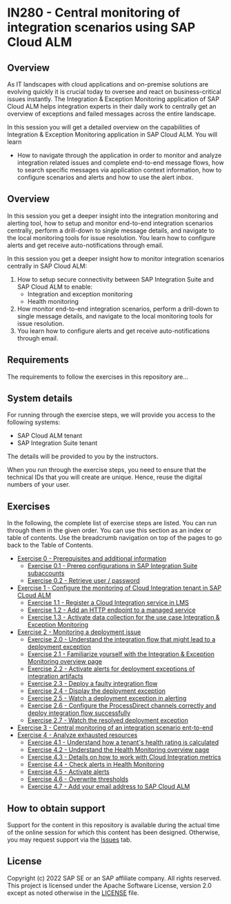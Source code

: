 # IN280 - Central monitoring of integration scenarios using SAP Cloud ALM

## Overview

As IT landscapes with cloud applications and on-premise solutions are evolving quickly it is crucial today to oversee and react on business-critical issues instantly. The Integration & Exception Monitoring application of SAP Cloud ALM helps integration experts in their daily work to centrally get an overview of exceptions and failed messages across the entire landscape. 

In this session you will get a detailed overview on the capabilities of Integration & Exception Monitoring application in SAP Cloud ALM. You will learn 
- How to navigate through the application in order to monitor and analyze integration related issues and complete end-to-end message flows, how to search specific messages via application context information, how to configure scenarios and alerts and how to use the alert inbox.

## Overview

In this session you get a deeper insight into the integration monitoring and alerting tool, how to setup and monitor end-to-end integration scenarios centrally, perform a drill-down to single message details, and navigate to the local monitoring tools for issue resolution. You learn how to configure alerts and get receive auto-notifications through email.

In this session you get a deeper insight how to monitor integration scenarios centrally in SAP Cloud ALM:

1.	How to setup secure connectivity between SAP Integration Suite and SAP Cloud ALM to enable:
    -	Integration and exception monitoring
    -	Health monitoring
2.	How monitor end-to-end integration scenarios, perform a drill-down to single message details, and navigate to the local monitoring tools for issue resolution. 
3.	You learn how to configure alerts and get receive auto-notifications through email.

## Requirements

The requirements to follow the exercises in this repository are...

## System details

For running through the exercise steps, we will provide you access to the following systems:

- SAP Cloud ALM tenant
- SAP Integration Suite tenant

The details will be provided to you by the instructors.

When you run through the exercise steps, you need to ensure that the technical IDs that you will create are unique. Hence, reuse the digital numbers of your user.

## Exercises

In the following, the complete list of exercise steps are listed. You can run through them in the given order. You can use this section as an index or table of contents. Use the breadcrumb navigation on top of the pages to go back to the Table of Contents.

- [Exercise 0 - Prerequisites and additional information](/exercises/ex0/)
    - [Exercise 0.1 - Prereq configurations in SAP Integration Suite subaccounts](/exercises/ex0/ex01/)
    - [Exercise 0.2 - Retrieve user / password](/exercises/ex0/ex02/)
- [Exercise 1 - Configure the monitoring of Cloud Integration tenant in SAP CLoud ALM](/exercises/ex1/README.md)
    - [Exercise 1.1 - Register a Cloud Integration service in LMS](/exercises/ex1/ex11/)
    - [Exercise 1.2 - Add an HTTP endpoint to a managed service](/exercises/ex1/ex12/)
    - [Exercise 1.3 - Activate data collection for the use case Integration & Exception Monitoring](/exercises/ex1/ex13/)
- [Exercise 2 - Monitoring a deployment issue](/exercises/ex2/README.md)
    - [Exercise 2.0 - Understand the integration flow that might lead to a deployment exception](/exercises/ex2/ex20/)         
    - [Exercise 2.1 - Familiarize yourself with the Integration & Exception Monitoring overview page](/exercises/ex2/ex21/)
    - [Exercise 2.2 - Activate alerts for deployment exceptions of integration artifacts](/exercises/ex2/ex22/)
    - [Exercise 2.3 - Deploy a faulty integration flow](/exercises/ex2/ex23/)
    - [Exercise 2.4 - Display the deployment exception](/exercises/ex2/ex24/)
    - [Exercise 2.5 - Watch a deployment exception in alerting](/exercises/ex2/ex25/)
    - [Exercise 2.6 - Configure the ProcessDirect channels correctly and deploy integration flow successfully](/exercises/ex2/ex26/)
    - [Exercise 2.7 - Watch the resolved deployment exception](/exercises/ex2/ex27/)
- [Exercise 3 - Central monitoring of an integration scenario ent-to-end](/exercises/ex3/)
- [Exercise 4 - Analyze exhausted resources](/exercises/ex4/)
    - [Exercise 4.1 - Understand how a tenant's health rating is calculated](/exercises/ex4/ex41/)
    - [Exercise 4.2 - Understand the Health Monitoring overview page](/exercises/ex4/ex42/)
    - [Exercise 4.3 - Details on how to work with Cloud Integration metrics](/exercises/ex4/ex43/)
    - [Exercise 4.4 - Check alerts in Health Monitoring](/exercises/ex4/ex44/)
    - [Exercise 4.5 - Activate alerts](/exercises/ex4/ex45/)
    - [Exercise 4.6 - Overwrite thresholds](/exercises/ex4/ex46/)
    - [Exercise 4.7 - Add your email address to SAP Cloud ALM](/exercises/ex4/ex47/)

## How to obtain support

Support for the content in this repository is available during the actual time of the online session for which this content has been designed. Otherwise, you may request support via the [Issues](../../issues) tab.

## License
Copyright (c) 2022 SAP SE or an SAP affiliate company. All rights reserved. This project is licensed under the Apache Software License, version 2.0 except as noted otherwise in the [LICENSE](LICENSES/Apache-2.0.txt) file.


<!--
Provide the exercise content here directly in README.md using [markdown](https://guides.github.com/features/mastering-markdown/) and linking to the specific exercise pages, below is an example.


- [Exercise 1 - First Exercise Description](exercises/ex1/)
    - [Exercise 1.1 - Exercise 1 Sub Exercise 1 Description](exercises/ex1#exercise-11-sub-exercise-1-description)
    - [Exercise 1.2 - Exercise 1 Sub Exercise 2 Description](exercises/ex1#exercise-12-sub-exercise-2-description)
- [Exercise 2 - Second Exercise Description](exercises/ex2/)
    - [Exercise 2.1 - Exercise 2 Sub Exercise 1 Description](exercises/ex2#exercise-21-sub-exercise-1-description)
    - [Exercise 2.2 - Exercise 2 Sub Exercise 2 Description](exercises/ex2#exercise-22-sub-exercise-2-description)



**OR** Link to the Tutorial Navigator for example...

Start the exercises [here](https://developers.sap.com/tutorials/abap-environment-trial-onboarding.html).

**IMPORTANT**

Your repo must contain the .reuse and LICENSES folder and the License section below. DO NOT REMOVE the section or folders/files. Also, remove all unused template assets(images, folders, etc) from the exercises folder. 
-->

